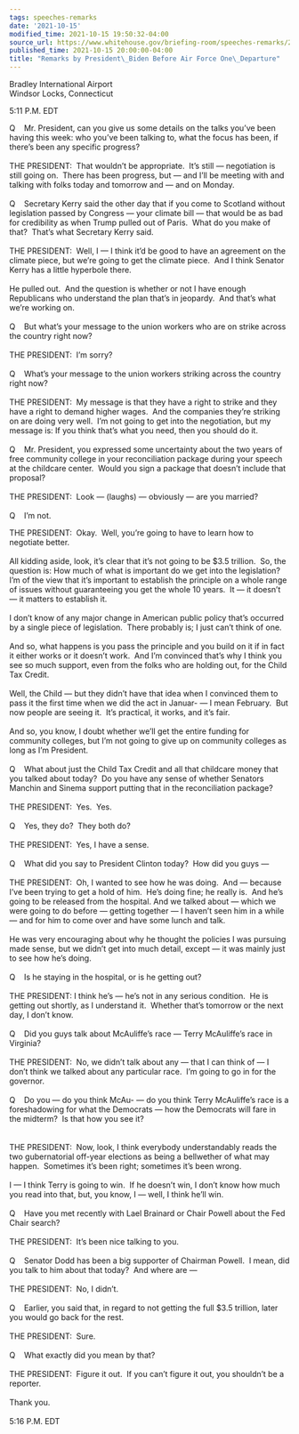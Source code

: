 ```yaml
---
tags: speeches-remarks
date: '2021-10-15'
modified_time: 2021-10-15 19:50:32-04:00
source_url: https://www.whitehouse.gov/briefing-room/speeches-remarks/2021/10/15/remarks-by-president-biden-before-air-force-one-departure-8/
published_time: 2021-10-15 20:00:00-04:00
title: "Remarks by President\_Biden Before Air Force One\_Departure"
---
```

 
Bradley International Airport  
Windsor Locks, Connecticut

5:11 P.M. EDT

Q    Mr. President, can you give us some details on the talks you’ve
been having this week: who you’ve been talking to, what the focus has
been, if there’s been any specific progress?  
   
THE PRESIDENT:  That wouldn’t be appropriate.  It’s still — negotiation
is still going on.  There has been progress, but — and I’ll be meeting
with and talking with folks today and tomorrow and — and on Monday.  
   
Q    Secretary Kerry said the other day that if you come to Scotland
without legislation passed by Congress — your climate bill — that would
be as bad for credibility as when Trump pulled out of Paris.  What do
you make of that?  That’s what Secretary Kerry said.  
   
THE PRESIDENT:  Well, I — I think it’d be good to have an agreement on
the climate piece, but we’re going to get the climate piece.  And I
think Senator Kerry has a little hyperbole there.   
   
He pulled out.  And the question is whether or not I have enough
Republicans who understand the plan that’s in jeopardy.  And that’s what
we’re working on.   
   
Q    But what’s your message to the union workers who are on strike
across the country right now?   
   
THE PRESIDENT:  I’m sorry?  
   
Q    What’s your message to the union workers striking across the
country right now?  
   
THE PRESIDENT:  My message is that they have a right to strike and they
have a right to demand higher wages.  And the companies they’re striking
on are doing very well.  I’m not going to get into the negotiation, but
my message is: If you think that’s what you need, then you should do
it.  
   
Q    Mr. President, you expressed some uncertainty about the two years
of free community college in your reconciliation package during your
speech at the childcare center.  Would you sign a package that doesn’t
include that proposal?   
   
THE PRESIDENT:  Look — (laughs) — obviously — are you married?   
   
Q    I’m not.

  
THE PRESIDENT:  Okay.  Well, you’re going to have to learn how to
negotiate better.   
   
All kidding aside, look, it’s clear that it’s not going to be $3.5
trillion.  So, the question is: How much of what is important do we get
into the legislation?  I’m of the view that it’s important to establish
the principle on a whole range of issues without guaranteeing you get
the whole 10 years.  It — it doesn’t — it matters to establish it.   
   
I don’t know of any major change in American public policy that’s
occurred by a single piece of legislation.  There probably is; I just
can’t think of one.   
   
And so, what happens is you pass the principle and you build on it if in
fact it either works or it doesn’t work.  And I’m convinced that’s why I
think you see so much support, even from the folks who are holding out,
for the Child Tax Credit.  
   
Well, the Child — but they didn’t have that idea when I convinced them
to pass it the first time when we did the act in Januar- — I mean
February.  But now people are seeing it.  It’s practical, it works, and
it’s fair.   
   
And so, you know, I doubt whether we’ll get the entire funding for
community colleges, but I’m not going to give up on community colleges
as long as I’m President.  
   
Q    What about just the Child Tax Credit and all that childcare money
that you talked about today?  Do you have any sense of whether Senators
Manchin and Sinema support putting that in the reconciliation package?  
   
THE PRESIDENT:  Yes.  Yes.  
   
Q    Yes, they do?  They both do?  
   
THE PRESIDENT:  Yes, I have a sense.  
   
Q    What did you say to President Clinton today?  How did you guys —  
   
THE PRESIDENT:  Oh, I wanted to see how he was doing.  And — because
I’ve been trying to get a hold of him.  He’s doing fine; he really is. 
And he’s going to be released from the hospital. And we talked about —
which we were going to do before — getting together — I haven’t seen him
in a while — and for him to come over and have some lunch and talk.   
   
He was very encouraging about why he thought the policies I was pursuing
made sense, but we didn’t get into much detail, except — it was mainly
just to see how he’s doing.  
   
Q    Is he staying in the hospital, or is he getting out?  
   
THE PRESIDENT: I think he’s — he’s not in any serious condition.  He is
getting out shortly, as I understand it.  Whether that’s tomorrow or the
next day, I don’t know.  
   
Q    Did you guys talk about McAuliffe’s race — Terry McAuliffe’s race
in Virginia?   
   
THE PRESIDENT:  No, we didn’t talk about any — that I can think of — I
don’t think we talked about any particular race.  I’m going to go in for
the governor.  
   
Q    Do you — do you think McAu- — do you think Terry McAuliffe’s race
is a foreshadowing for what the Democrats — how the Democrats will fare
in the midterm?  Is that how you see it?  
   
   
THE PRESIDENT:  Now, look, I think everybody understandably reads the
two gubernatorial off-year elections as being a bellwether of what may
happen.  Sometimes it’s been right; sometimes it’s been wrong.   
   
I — I think Terry is going to win.  If he doesn’t win, I don’t know how
much you read into that, but, you know, I — well, I think he’ll win.  
   
Q    Have you met recently with Lael Brainard or Chair Powell about the
Fed Chair search?  
   
THE PRESIDENT:  It’s been nice talking to you.  
   
Q    Senator Dodd has been a big supporter of Chairman Powell.  I mean,
did you talk to him about that today?  And where are —  
   
THE PRESIDENT:  No, I didn’t.   
   
Q    Earlier, you said that, in regard to not getting the full $3.5
trillion, later you would go back for the rest.  
   
THE PRESIDENT:  Sure.  
   
Q    What exactly did you mean by that?  
   
THE PRESIDENT:  Figure it out.  If you can’t figure it out, you
shouldn’t be a reporter.   
   
Thank you.  
   
5:16 P.M. EDT
